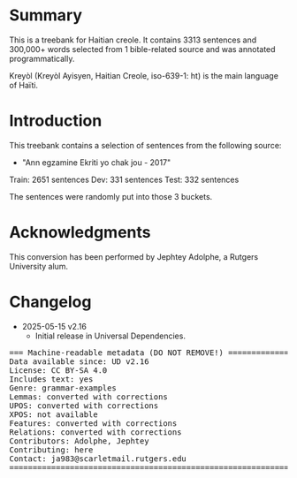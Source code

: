 # Summary

This is a treebank for Haitian creole. It contains 3313 sentences and 300,000+ words selected from 1 bible-related source and was annotated programmatically.

Kreyòl (Kreyòl Ayisyen, Haitian Creole, iso-639-1: ht) is the main language of Haïti.

# Introduction

This treebank contains a selection of sentences from the following source:
* "Ann egzamine Ekriti yo chak jou - 2017"

Train: 2651 sentences
Dev: 331 sentences
Test: 332 sentences

The sentences were randomly put into those 3 buckets.


# Acknowledgments

This conversion has been performed by Jephtey Adolphe, a Rutgers University alum.


# Changelog

* 2025-05-15 v2.16
  * Initial release in Universal Dependencies.


<pre>
=== Machine-readable metadata (DO NOT REMOVE!) ================================
Data available since: UD v2.16
License: CC BY-SA 4.0
Includes text: yes
Genre: grammar-examples
Lemmas: converted with corrections
UPOS: converted with corrections
XPOS: not available
Features: converted with corrections
Relations: converted with corrections
Contributors: Adolphe, Jephtey
Contributing: here
Contact: ja983@scarletmail.rutgers.edu
===============================================================================
</pre>

